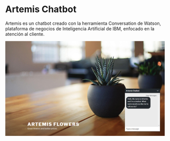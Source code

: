 # Artemis Chatbot
Artemis es un chatbot creado con la herramienta Conversation de Watson, plataforma de negocios de Inteligencia Artificial de IBM, enfocado en la atención al cliente.
<p align="center"> 
<img src="https://github.com/jorgerodriguezm/artemis-chatbot/blob/master/Artemis%20Chatbot/README_images/Artemis%20Saludo.png">
</p>
